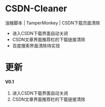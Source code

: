 # CSDN-Cleaner
油猴脚本 | TamperMonkey | CSDN下载页面清除

* 进入CSDN下载界面自动关闭
* CSDN文章界面推荐栏的下载链接清除
* 百度搜索界面清除待实现

# 更新
#### V0.1
1. 进入CSDN下载界面自动关闭
2. CSDN文章界面推荐栏的下载链接清除
